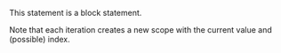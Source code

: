 This statement is a block statement.

Note that each iteration creates a new scope with the current value and (possible) index.